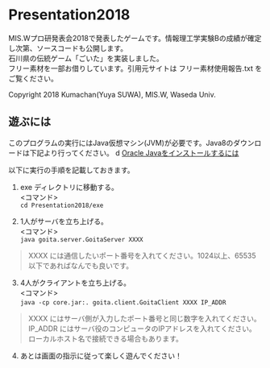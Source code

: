 # Presentation2018
MIS.Wプロ研発表会2018で発表したゲームです。情報理工学実験Bの成績が確定し次第、ソースコードも公開します。  
石川県の伝統ゲーム「ごいた」を実装しました。  
フリー素材を一部お借りしています。引用元サイトは フリー素材使用報告.txt をご覧ください。

Copyright 2018 Kumachan(Yuya SUWA), MIS.W, Waseda Univ.


## 遊ぶには
このプログラムの実行にはJava仮想マシン(JVM)が必要です。Java8のダウンロードは下記より行ってください。  d
[Oracle Javaをインストールするには](https://www.java.com/ja/download/help/download_options.xml)

以下に実行の手順を記載しておきます。
1. exe ディレクトリに移動する。  
<コマンド>  
`cd Presentation2018/exe`

2. 1人がサーバを立ち上げる。  
<コマンド>  
`java goita.server.GoitaServer XXXX`  
> XXXX には通信したいポート番号を入れてください。1024以上、65535以下であればなんでも良いです。
3. 4人がクライアントを立ち上げる。  
<コマンド>  
`java -cp core.jar:. goita.client.GoitaClient XXXX IP_ADDR`  
> XXXX にはサーバ側が入力したポート番号と同じ数字を入れてください。  
> IP_ADDR にはサーバ役のコンピュータのIPアドレスを入れてください。ローカルホスト名で接続できる場合もあります。  
4. あとは画面の指示に従って楽しく遊んでください！